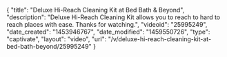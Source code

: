 {
    "title": "Deluxe Hi-Reach Cleaning Kit at Bed Bath & Beyond",
    "description": "Deluxe Hi-Reach Cleaning Kit allows you to reach to hard to reach places with ease. Thanks for watching.",
    "videoid": "25995249",
    "date_created": "1453946767",
    "date_modified": "1459550726",
    "type": "captivate",
    "layout": "video",
    "url": "\/v\/deluxe-hi-reach-cleaning-kit-at-bed-bath-beyond\/25995249"
}